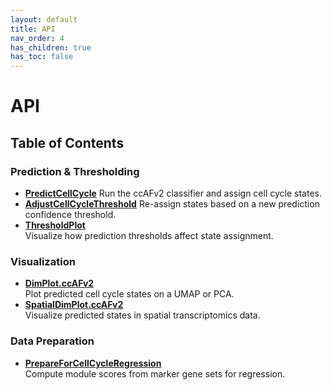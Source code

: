 ```yaml
---
layout: default
title: API
nav_order: 4
has_children: true
has_toc: false
---
```


# API

## Table of Contents

### Prediction & Thresholding
  - **[PredictCellCycle](https://plaisier-lab.github.io/ccafv2_R/src/PredictCellCycle.html)**
     Run the ccAFv2 classifier and assign cell cycle states.
  - **[AdjustCellCycleThreshold](https://plaisier-lab.github.io/ccafv2_R/src/adjustcellcyclethreshold)**
      Re-assign states based on a new prediction confidence threshold.
  - **[ThresholdPlot](https://plaisier-lab.github.io/ccafv2_R/src/thresholdplot)**  
    Visualize how prediction thresholds affect state assignment.

### Visualization
  - **[DimPlot.ccAFv2](https://plaisier-lab.github.io/ccafv2_R/src/dimplotccafv2)**  
    Plot predicted cell cycle states on a UMAP or PCA.
  - **[SpatialDimPlot.ccAFv2](https://plaisier-lab.github.io/ccafv2_R/src/spatialdimplotccafv2)**  
    Visualize predicted states in spatial transcriptomics data.

### Data Preparation
  -  **[PrepareForCellCycleRegression](https://plaisier-lab.github.io/ccafv2_R/src/prepareforcellcycleregression)**  
    Compute module scores from marker gene sets for regression.
